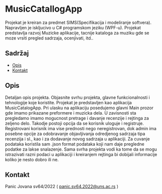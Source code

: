 # MusicCatallogApp

Projekat je kreiran za predmet SIMS(Specifikacija i modeliranje softvera). Napravljen je iskljucivo u C# programskom jeziku (WPF-u).
Projekat predstavlja razvoj Muzicke aplikacije, tacnije kataloga za muziku gde se moze vrsiti pregled sadrzaja, ocenjivati, itd..

## Sadržaj

- [Opis](#opis)
- [Kontakt](#kontakt)

## Opis

Detaljan opis projekta. Objasnite svrhu projekta, glavne funkcionalnosti i tehnologije koje koristite.
Projekat je predstavljen kao aplikacija MusicCatalogApp. Pri ulasku na aplikaciju posedujemo glavni Main prozor gde imamo prikazane preformere i muzicka dela.
U zavisnosti sta pregledamo imamo mogucnost pretrage i davanje recenzije i rejtinga za zeljeno delo. Takodje postoji opcija da se korisnik uloguje i registruje.
Registrovani korisnik ima vise prednosti nego neregistrovan, dok admin ima posebne opcije za odobravanje objavljivanja odredjenog sadrzaja tipa recenzija i sl.,
kao i za dodavanje novog sadrzaja u aplikaciji. Za cuvanje podataka koristila sam .json format podataka koji nam daje pregledne podatke za lakse snalazenje.
Sama svrha projekta vodi ka tome da se mogu istrazivati razni podaci u aplikaciji i kreiranjem rejtinga bi dobijali informacije koliko je nesto dobro ili ne.

## Kontakt

Panic Jovana sv64/2022 ( panic.sv64.2022@uns.ac.rs )

